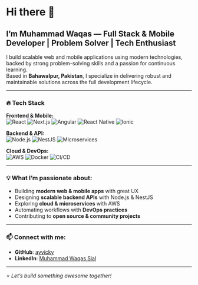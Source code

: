# Hi there 👋

## I’m Muhammad Waqas — Full Stack & Mobile Developer | Problem Solver | Tech Enthusiast  

I build scalable web and mobile applications using modern technologies, backed by strong problem-solving skills and a passion for continuous learning.  
Based in **Bahawalpur, Pakistan**, I specialize in delivering robust and maintainable solutions across the full development lifecycle.  

---

### 🔥 Tech Stack  

**Frontend & Mobile:**  
![React](https://img.shields.io/badge/React-20232A?style=for-the-badge&logo=react&logoColor=61DAFB) ![Next.js](https://img.shields.io/badge/Next.js-000000?style=for-the-badge&logo=nextdotjs&logoColor=white) ![Angular](https://img.shields.io/badge/Angular-DD0031?style=for-the-badge&logo=angular&logoColor=white) ![React Native](https://img.shields.io/badge/React_Native-20232A?style=for-the-badge&logo=react&logoColor=61DAFB) ![Ionic](https://img.shields.io/badge/Ionic-3880FF?style=for-the-badge&logo=ionic&logoColor=white)  

**Backend & API:**  
![Node.js](https://img.shields.io/badge/Node.js-339933?style=for-the-badge&logo=nodedotjs&logoColor=white) ![NestJS](https://img.shields.io/badge/NestJS-E0234E?style=for-the-badge&logo=nestjs&logoColor=white) ![Microservices](https://img.shields.io/badge/Microservices-527FFF?style=for-the-badge&logo=azurefunctions&logoColor=white)  

**Cloud & DevOps:**  
![AWS](https://img.shields.io/badge/AWS-232F3E?style=for-the-badge&logo=amazonaws&logoColor=white) ![Docker](https://img.shields.io/badge/Docker-2496ED?style=for-the-badge&logo=docker&logoColor=white) ![CI/CD](https://img.shields.io/badge/CI/CD-000000?style=for-the-badge&logo=githubactions&logoColor=white)  

---

### 💡 What I’m passionate about:
- Building **modern web & mobile apps** with great UX  
- Designing **scalable backend APIs** with Node.js & NestJS  
- Exploring **cloud & microservices** with AWS  
- Automating workflows with **DevOps practices**  
- Contributing to **open source & community projects**  

---

### 📫 Connect with me:
- **GitHub**: [ayvicky](https://github.com/ayvicky)  
- **LinkedIn**: [Muhammad Waqas Sial](https://www.linkedin.com/in/muhammad-waqas-sial/)  

---

⭐️ *Let’s build something awesome together!*  

